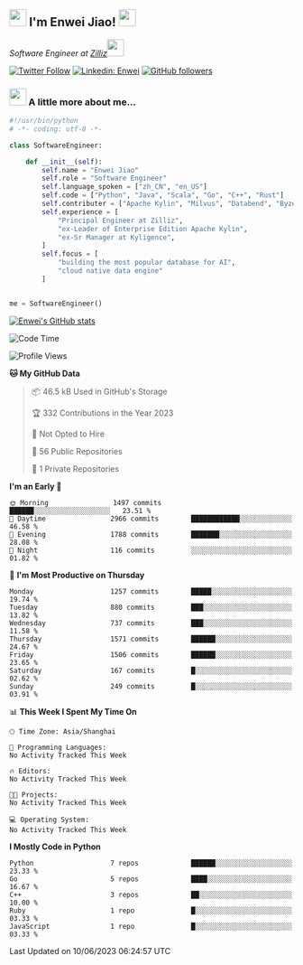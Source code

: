 <h2><img src="https://emojis.slackmojis.com/emojis/images/1531849430/4246/blob-sunglasses.gif?1531849430" width="30"/> I'm  Enwei Jiao! <img src="https://media.giphy.com/media/juBt25nT1KGys/giphy.gif" width=30> </h2>
<!-- <img align='right' src="https://media.giphy.com/media/M9gbBd9nbDrOTu1Mqx/giphy.gif" width="230"> -->
<p><em>Software Engineer at <a href="https://zilliz.com/">Zilliz</a><img src="https://media.giphy.com/media/WUlplcMpOCEmTGBtBW/giphy.gif" width="30"></em></p>

[![Twitter Follow](https://img.shields.io/twitter/follow/misteranmol?label=Follow)](https://twitter.com/intent/follow?screen_name=EnweiJiao)
[![Linkedin: Enwei](https://img.shields.io/badge/-enwei-blue?style=&logo=Linkedin&logoColor=white&link=https://www.linkedin.com/in/enwei-jiao-41192a97)](https://www.linkedin.com/in/enwei-jiao-41192a97/)
[![GitHub followers](https://img.shields.io/github/followers/jiaoew1991?label=Follow&style=social)](https://github.com/jiaoew1991)


### <img src="https://media.giphy.com/media/VgCDAzcKvsR6OM0uWg/giphy.gif" width="30"> A little more about me...  

```python
#!/usr/bin/python
# -*- coding: utf-8 -*-

class SoftwareEngineer:

    def __init__(self):
        self.name = "Enwei Jiao"
        self.role = "Software Engineer"
        self.language_spoken = ["zh_CN", "en_US"]
        self.code = ["Python", "Java", "Scala", "Go", "C++", "Rust"]
        self.contributer = ["Apache Kylin", "Milvus", "Databend", "Byzer-Lang"]
        self.experience = [
            "Principal Engineer at Zilliz",
            "ex-Leader of Enterprise Edition Apache Kylin",
            "ex-Sr Manager at Kyligence",
        ]
        self.focus = [
            "building the most popular database for AI",
            "cloud native data engine"
        ]


me = SoftwareEngineer()
```

[![Enwei's GitHub stats](https://github-readme-stats.vercel.app/api?username=jiaoew1991&count_private=true&show_icons=true)](https://github.com/jiaoew1991/jiaoew1991)

<!-- [![Top Langs](https://github-readme-stats.vercel.app/api/top-langs/?username=jiaoew1991&layout=compact)](https://github.com/jiaoew1991/jiaoew1991) -->

<!--START_SECTION:waka-->
![Code Time](http://img.shields.io/badge/Code%20Time-635%20hrs%2053%20mins-blue)

![Profile Views](http://img.shields.io/badge/Profile%20Views-1-blue)

**🐱 My GitHub Data** 

> 📦 46.5 kB Used in GitHub's Storage 
 > 
> 🏆 332 Contributions in the Year 2023
 > 
> 🚫 Not Opted to Hire
 > 
> 📜 56 Public Repositories 
 > 
> 🔑 1 Private Repositories 
 > 
**I'm an Early 🐤** 

```text
🌞 Morning                1497 commits        ██████░░░░░░░░░░░░░░░░░░░   23.51 % 
🌆 Daytime                2966 commits        ████████████░░░░░░░░░░░░░   46.58 % 
🌃 Evening                1788 commits        ███████░░░░░░░░░░░░░░░░░░   28.08 % 
🌙 Night                  116 commits         ░░░░░░░░░░░░░░░░░░░░░░░░░   01.82 % 
```
📅 **I'm Most Productive on Thursday** 

```text
Monday                   1257 commits        █████░░░░░░░░░░░░░░░░░░░░   19.74 % 
Tuesday                  880 commits         ███░░░░░░░░░░░░░░░░░░░░░░   13.82 % 
Wednesday                737 commits         ███░░░░░░░░░░░░░░░░░░░░░░   11.58 % 
Thursday                 1571 commits        ██████░░░░░░░░░░░░░░░░░░░   24.67 % 
Friday                   1506 commits        ██████░░░░░░░░░░░░░░░░░░░   23.65 % 
Saturday                 167 commits         █░░░░░░░░░░░░░░░░░░░░░░░░   02.62 % 
Sunday                   249 commits         █░░░░░░░░░░░░░░░░░░░░░░░░   03.91 % 
```


📊 **This Week I Spent My Time On** 

```text
🕑︎ Time Zone: Asia/Shanghai

💬 Programming Languages: 
No Activity Tracked This Week

🔥 Editors: 
No Activity Tracked This Week

🐱‍💻 Projects: 
No Activity Tracked This Week

💻 Operating System: 
No Activity Tracked This Week
```

**I Mostly Code in Python** 

```text
Python                   7 repos             ██████░░░░░░░░░░░░░░░░░░░   23.33 % 
Go                       5 repos             ████░░░░░░░░░░░░░░░░░░░░░   16.67 % 
C++                      3 repos             ██░░░░░░░░░░░░░░░░░░░░░░░   10.00 % 
Ruby                     1 repo              █░░░░░░░░░░░░░░░░░░░░░░░░   03.33 % 
JavaScript               1 repo              █░░░░░░░░░░░░░░░░░░░░░░░░   03.33 % 
```




 Last Updated on 10/06/2023 06:24:57 UTC
<!--END_SECTION:waka-->

